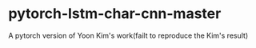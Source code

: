# pytorch-lstm-char-cnn-master
A pytorch version of Yoon Kim's work(failt to reproduce the Kim's result)
